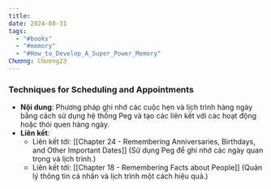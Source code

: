 ```yaml
---
title: 
date: 2024-08-31
tags:
  - "#books"
  - "#memory"
  - "#How_to_Develop_A_Super_Power_Memory"
Chương: Chương23
---
```

### Techniques for Scheduling and Appointments

- **Nội dung**: Phương pháp ghi nhớ các cuộc hẹn và lịch trình hàng ngày bằng cách sử dụng hệ thống Peg và tạo các liên kết với các hoạt động hoặc thói quen hàng ngày.
- **Liên kết**:
    - Liên kết tới: [[Chapter 24 - Remembering Anniversaries, Birthdays, and Other Important Dates]] (Sử dụng Peg để ghi nhớ các ngày quan trọng và lịch trình.)
    - Liên kết tới: [[Chapter 18 - Remembering Facts about People]] (Quản lý thông tin cá nhân và lịch trình một cách hiệu quả.)